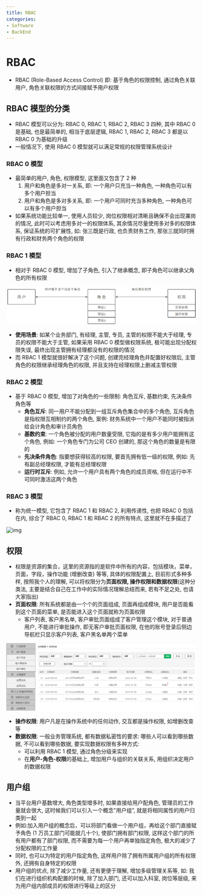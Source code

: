 ```yaml
---
title: RBAC
categories:
- Software
- BackEnd
---
```

# RBAC

- RBAC (Role-Based Access Control) 即: 基于角色的权限控制, 通过角色关联用户, 角色关联权限的方式间接赋予用户权限

## RBAC 模型的分类

- RBAC 模型可以分为: RBAC 0, RBAC 1, RBAC 2, RBAC 3 四种, 其中 RBAC 0 是基础, 也是最简单的, 相当于底层逻辑, RBAC 1, RBAC 2, RBAC 3 都是以 RBAC 0 为基础的升级
- 一般情况下, 使用 RBAC 0 模型就可以满足常规的权限管理系统设计

### RBAC 0 模型

- 最简单的用户, 角色, 权限模型, 这里面又包含了 2 种
    1. 用户和角色是多对一关系, 即: 一个用户只充当一种角色, 一种角色可以有多个用户担当
    2. 用户和角色是多对多关系, 即: 一个用户可同时充当多种角色, 一种角色可以有多个用户担当
- 如果系统功能比较单一, 使用人员较少, 岗位权限相对清晰且确保不会出现兼岗的情况, 此时可以考虑用多对一的权限体系, 其余情况尽量使用多对多的权限体系, 保证系统的可扩展性, 如: 张三既是行政, 也负责财务工作, 那张三就同时拥有行政和财务两个角色的权限

### RBAC 1 模型

- 相对于 RBAC 0 模型, 增加了子角色, 引入了继承概念, 即子角色可以继承父角色的所有权限

![img](https://raw.githubusercontent.com/LuShan123888/Files/main/Pictures/CN3L7POv7d8Ku1QMnXGU.png)

- **使用场景**: 如某个业务部门, 有经理, 主管, 专员, 主管的权限不能大于经理, 专员的权限不能大于主管, 如果采用 RBAC 0 模型做权限系统, 极可能出现分配权限失误, 最终出现主管拥有经理都没有的权限的情况
- 而 RBAC 1 模型就很好解决了这个问题, 创建完经理角色并配置好权限后, 主管角色的权限继承经理角色的权限, 并且支持在经理权限上删减主管权限

### RBAC 2 模型

- 基于 RBAC 0 模型, 增加了对角色的一些限制: 角色互斥, 基数约束, 先决条件角色等
    - **角色互斥**: 同一用户不能分配到一组互斥角色集合中的多个角色, 互斥角色是指权限互相制约的两个角色, 案例: 财务系统中一个用户不能同时被指派给会计角色和审计员角色
    - **基数约束**: 一个角色被分配的用户数量受限, 它指的是有多少用户能拥有这个角色, 例如: 一个角色专门为公司 CEO 创建的, 那这个角色的数量是有限的
    - **先决条件角色**: 指要想获得较高的权限, 要首先拥有低一级的权限, 例如: 先有副总经理权限, 才能有总经理权限
    - **运行时互斥**: 例如, 允许一个用户具有两个角色的成员资格, 但在运行中不可同时激活这两个角色

### RBAC 3 模型

- 称为统一模型, 它包含了 RBAC 1 和 RBAC 2, 利用传递性, 也把 RBAC 0 包括在内, 综合了 RBAC 0, RBAC 1 和 RBAC 2 的所有特点, 这里就不在多描述了

![img](http://image.woshipm.com/wp-files/2018/07/7MEIhTRfnGmV0T5MBYoH.png)

## 权限

- 权限是资源的集合，这里的资源指的是软件中所有的内容，包括模块，菜单，页面，字段，操作功能 (增删改查) 等等, 具体的权限配置上, 目前形式多种多样, 按照我个人的理解, 可以将权限分为**页面权限, 操作权限和数据权限**(这种分类法, 主要是结合自己在工作中的实际情况理解总结而来, 若有不足之处, 也请大家指出)
- **页面权限**: 所有系统都是由一个个的页面组成, 页面再组成模块, 用户是否能看到这个页面的菜单, 是否能进入这个页面就称为页面权限
    - 客户列表, 客户黑名单, 客户审批页面组成了客户管理这个模块, 对于普通用户, 不能进行审批操作, 即无客户审批页面权限, 在他的账号登录后侧边导航栏只显示客户列表, 客户黑名单两个菜单

<img src="https://raw.githubusercontent.com/LuShan123888/Files/main/Pictures/zZMuljfwRvu8Be6oEFlV.png" alt="img" style="zoom:50%;" />

- **操作权限**: 用户凡是在操作系统中的任何动作, 交互都是操作权限, 如增删改查等
- **数据权限**: 一般业务管理系统, 都有数据私密性的要求: 哪些人可以看到哪些数据, 不可以看到哪些数据, 要实现数据权限有多种方式:
    - 可以利用 RBAC 1 模型, 通过角色分级来实现
    - 在**用户-角色-权限**的基础上, 增加用户与组织的关联关系, 用组织决定用户的数据权限

## 用户组

- 当平台用户基数增大, 角色类型增多时, 如果直接给用户配角色, 管理员的工作量就会很大, 这时候我们可以引入一个概念"用户组”, 就是将相同属性的用户归类到一起
- 例如:加入用户组的概念后，可以将部门看做一个用户组，再给这个部门直接赋予角色 (1 万员工部门可能就几十个), 使部门拥有部门权限, 这样这个部门的所有用户都有了部门权限, 而不需要为每一个用户再单独指定角色, 极大的减少了分配权限的工作量
- 同时, 也可以为特定的用户指定角色, 这样用户除了拥有所属用户组的所有权限外, 还拥有自身特定的权限
- 用户组的优点, 除了减少工作量, 还有更便于理解, 增加多级管理关系等, 如: 我们在进行组织机构配置的时候, 除了加入部门, 还可以加入科室, 岗位等层级, 来为用户组内部成员的权限进行等级上的区分